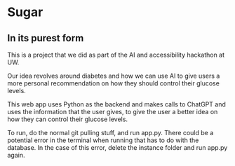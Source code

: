 # Sugar 
## In its purest form

This is a project that we did as part of the AI and accessibility hackathon at UW.

Our idea revolves around diabetes and how we can use AI to give users a more personal recommendation on how they should control their glucose levels. 

This web app uses Python as the backend and makes calls to ChatGPT and uses the information that the user gives, to give the user a better idea on how they can control their glucose levels. 

To run, do the normal git pulling stuff, and run app.py. There could be a potential error in the terminal when running that has to do with the database. In the case of this error, delete the instance folder and run app.py again.  
